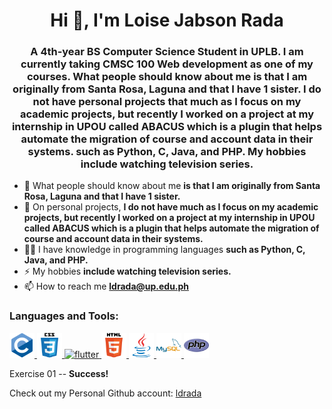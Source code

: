 <h1 align="center">Hi 👋, I'm Loise Jabson Rada</h1>
<h3 align="center">A 4th-year BS Computer Science Student in UPLB. I am currently taking CMSC 100 Web development as one of my courses. What people should know about me is that I am originally from Santa Rosa, Laguna and that I have 1 sister. I do not have personal projects that much as I focus on my academic projects, but recently I worked on a project at my internship in UPOU called ABACUS which is a plugin that helps automate the migration of course and account data in their systems. such as Python, C, Java, and PHP. My hobbies include watching television series.</h3>

- 💬 What people should know about me **is that I am originally from Santa Rosa, Laguna and that I have 1 sister.**
- 🌱 On personal projects, **I do not have much as I focus on my academic projects, but recently I worked on a project at my internship in UPOU called ABACUS which is a plugin that helps automate the migration of course and account data in their systems.**
- 👨‍💻 I have knowledge in programming languages **such as Python, C, Java, and PHP.**
- ⚡ My hobbies **include watching television series.**
- 📫 How to reach me **ldrada@up.edu.ph**


<p align="left">
</p>

<h3 align="left">Languages and Tools:</h3>
<p align="left"> <a href="https://www.cprogramming.com/" target="_blank" rel="noreferrer"> <img src="https://raw.githubusercontent.com/devicons/devicon/master/icons/c/c-original.svg" alt="c" width="40" height="40"/> </a> <a href="https://www.w3schools.com/css/" target="_blank" rel="noreferrer"> <img src="https://raw.githubusercontent.com/devicons/devicon/master/icons/css3/css3-original-wordmark.svg" alt="css3" width="40" height="40"/> </a> <a href="https://flutter.dev" target="_blank" rel="noreferrer"> <img src="https://www.vectorlogo.zone/logos/flutterio/flutterio-icon.svg" alt="flutter" width="40" height="40"/> </a> <a href="https://www.w3.org/html/" target="_blank" rel="noreferrer"> <img src="https://raw.githubusercontent.com/devicons/devicon/master/icons/html5/html5-original-wordmark.svg" alt="html5" width="40" height="40"/> </a> <a href="https://www.java.com" target="_blank" rel="noreferrer"> <img src="https://raw.githubusercontent.com/devicons/devicon/master/icons/java/java-original.svg" alt="java" width="40" height="40"/> </a> <a href="https://www.mysql.com/" target="_blank" rel="noreferrer"> <img src="https://raw.githubusercontent.com/devicons/devicon/master/icons/mysql/mysql-original-wordmark.svg" alt="mysql" width="40" height="40"/> </a> <a href="https://www.php.net" target="_blank" rel="noreferrer"> <img src="https://raw.githubusercontent.com/devicons/devicon/master/icons/php/php-original.svg" alt="php" width="40" height="40"/> </a> </p>


Exercise 01 -- <b>Success!</b>

Check out my Personal Github account: <a href="https://github.com/ldrada">ldrada</a> 


<!--
**ldrada/ldrada** is a ✨ _special_ ✨ repository because its `README.md` (this file) appears on your GitHub profile.

Here are some ideas to get you started:

- 🔭 I’m currently working on ...
- 🌱 I’m currently learning ...
- 👯 I’m looking to collaborate on ...
- 🤔 I’m looking for help with ...
- 💬 Ask me about ...
- 📫 How to reach me: ...
- 😄 Pronouns: ...
- ⚡ Fun fact: ...
-->
